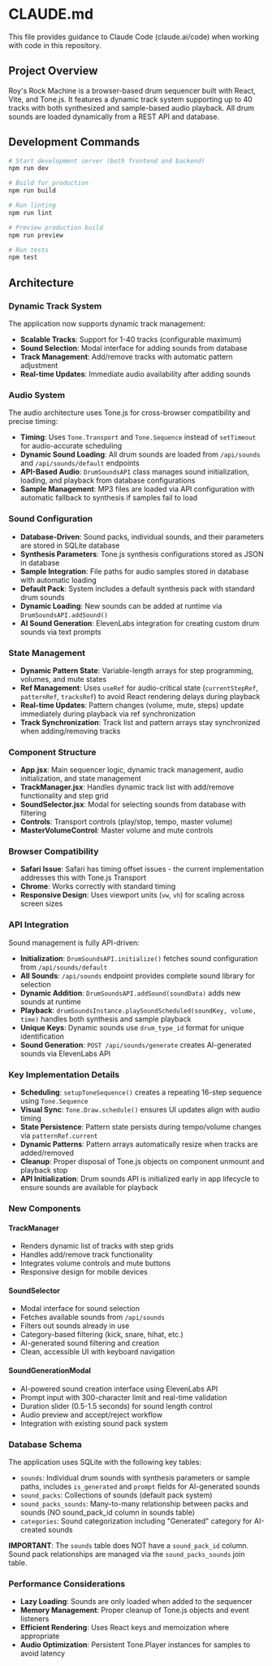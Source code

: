 # CLAUDE.md

This file provides guidance to Claude Code (claude.ai/code) when working with code in this repository.

## Project Overview

Roy's Rock Machine is a browser-based drum sequencer built with React, Vite, and Tone.js. It features a dynamic track system supporting up to 40 tracks with both synthesized and sample-based audio playback. All drum sounds are loaded dynamically from a REST API and database.

## Development Commands

```bash
# Start development server (both frontend and backend)
npm run dev

# Build for production
npm run build

# Run linting
npm run lint

# Preview production build
npm run preview

# Run tests
npm test
```

## Architecture

### Dynamic Track System

The application now supports dynamic track management:

- **Scalable Tracks**: Support for 1-40 tracks (configurable maximum)
- **Sound Selection**: Modal interface for adding sounds from database
- **Track Management**: Add/remove tracks with automatic pattern adjustment
- **Real-time Updates**: Immediate audio availability after adding sounds

### Audio System

The audio architecture uses Tone.js for cross-browser compatibility and precise timing:

- **Timing**: Uses `Tone.Transport` and `Tone.Sequence` instead of `setTimeout` for audio-accurate scheduling
- **Dynamic Sound Loading**: All drum sounds are loaded from `/api/sounds` and `/api/sounds/default` endpoints
- **API-Based Audio**: `DrumSoundsAPI` class manages sound initialization, loading, and playback from database configurations
- **Sample Management**: MP3 files are loaded via API configuration with automatic fallback to synthesis if samples fail to load

### Sound Configuration

- **Database-Driven**: Sound packs, individual sounds, and their parameters are stored in SQLite database
- **Synthesis Parameters**: Tone.js synthesis configurations stored as JSON in database
- **Sample Integration**: File paths for audio samples stored in database with automatic loading
- **Default Pack**: System includes a default synthesis pack with standard drum sounds
- **Dynamic Loading**: New sounds can be added at runtime via `DrumSoundsAPI.addSound()`
- **AI Sound Generation**: ElevenLabs integration for creating custom drum sounds via text prompts

### State Management

- **Dynamic Pattern State**: Variable-length arrays for step programming, volumes, and mute states
- **Ref Management**: Uses `useRef` for audio-critical state (`currentStepRef`, `patternRef`, `tracksRef`) to avoid React rendering delays during playback
- **Real-time Updates**: Pattern changes (volume, mute, steps) update immediately during playback via ref synchronization
- **Track Synchronization**: Track list and pattern arrays stay synchronized when adding/removing tracks

### Component Structure

- **App.jsx**: Main sequencer logic, dynamic track management, audio initialization, and state management
- **TrackManager.jsx**: Handles dynamic track list with add/remove functionality and step grid
- **SoundSelector.jsx**: Modal for selecting sounds from database with filtering
- **Controls**: Transport controls (play/stop, tempo, master volume)
- **MasterVolumeControl**: Master volume and mute controls

### Browser Compatibility

- **Safari Issue**: Safari has timing offset issues - the current implementation addresses this with Tone.js Transport
- **Chrome**: Works correctly with standard timing
- **Responsive Design**: Uses viewport units (`vw`, `vh`) for scaling across screen sizes

### API Integration

Sound management is fully API-driven:

- **Initialization**: `DrumSoundsAPI.initialize()` fetches sound configuration from `/api/sounds/default`
- **All Sounds**: `/api/sounds` endpoint provides complete sound library for selection
- **Dynamic Addition**: `DrumSoundsAPI.addSound(soundData)` adds new sounds at runtime
- **Playback**: `drumSoundsInstance.playSoundScheduled(soundKey, volume, time)` handles both synthesis and sample playback
- **Unique Keys**: Dynamic sounds use `drum_type_id` format for unique identification
- **Sound Generation**: `POST /api/sounds/generate` creates AI-generated sounds via ElevenLabs API

### Key Implementation Details

- **Scheduling**: `setupToneSequence()` creates a repeating 16-step sequence using `Tone.Sequence`
- **Visual Sync**: `Tone.Draw.schedule()` ensures UI updates align with audio timing
- **State Persistence**: Pattern state persists during tempo/volume changes via `patternRef.current`
- **Dynamic Patterns**: Pattern arrays automatically resize when tracks are added/removed
- **Cleanup**: Proper disposal of Tone.js objects on component unmount and playback stop
- **API Initialization**: Drum sounds API is initialized early in app lifecycle to ensure sounds are available for playback

### New Components

#### TrackManager

- Renders dynamic list of tracks with step grids
- Handles add/remove track functionality
- Integrates volume controls and mute buttons
- Responsive design for mobile devices

#### SoundSelector

- Modal interface for sound selection
- Fetches available sounds from `/api/sounds`
- Filters out sounds already in use
- Category-based filtering (kick, snare, hihat, etc.)
- AI-generated sound filtering and creation
- Clean, accessible UI with keyboard navigation

#### SoundGenerationModal

- AI-powered sound creation interface using ElevenLabs API
- Prompt input with 300-character limit and real-time validation
- Duration slider (0.5-1.5 seconds) for sound length control
- Audio preview and accept/reject workflow
- Integration with existing sound pack system

### Database Schema

The application uses SQLite with the following key tables:

- `sounds`: Individual drum sounds with synthesis parameters or sample paths, includes `is_generated` and `prompt` fields for AI-generated sounds
- `sound_packs`: Collections of sounds (default pack system)
- `sound_packs_sounds`: Many-to-many relationship between packs and sounds (NO sound_pack_id column in sounds table)
- `categories`: Sound categorization including "Generated" category for AI-created sounds

**IMPORTANT**: The `sounds` table does NOT have a `sound_pack_id` column. Sound pack relationships are managed via the `sound_packs_sounds` join table.

### Performance Considerations

- **Lazy Loading**: Sounds are only loaded when added to the sequencer
- **Memory Management**: Proper cleanup of Tone.js objects and event listeners
- **Efficient Rendering**: Uses React keys and memoization where appropriate
- **Audio Optimization**: Persistent Tone.Player instances for samples to avoid latency
